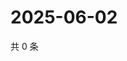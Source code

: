 # 2025-06-02

共 0 条

<!-- BEGIN ZHIHUQUESTIONS -->
<!-- 最后更新时间 Mon Jun 02 2025 10:48:16 GMT+0800 (China Standard Time) -->

<!-- END ZHIHUQUESTIONS -->

